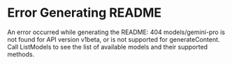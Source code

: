 # Error Generating README

An error occurred while generating the README: 404 models/gemini-pro is not found for API version v1beta, or is not supported for generateContent. Call ListModels to see the list of available models and their supported methods.